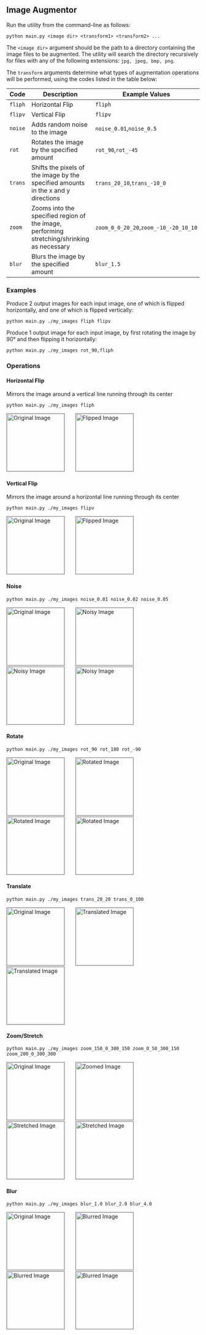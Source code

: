 ## Image Augmentor

Run the utility from the command-line as follows:

    python main.py <image dir> <transform1> <transform2> ...

The `<image dir>` argument should be the path to a directory containing the image files to be augmented.
The utility will search the directory recursively for files with any of the following extensions:
`jpg, jpeg, bmp, png`.

The `transform` arguments determine what types of augmentation operations will be performed,
using the codes listed in the table below:

|Code|Description|Example Values|
|---|---|------|
|`fliph`|Horizontal Flip|`fliph`|
|`flipv`|Vertical Flip|`flipv`|
|`noise`|Adds random noise to the image|`noise_0.01`,`noise_0.5`|
|`rot`|Rotates the image by the specified amount|`rot_90`,`rot_-45`|
|`trans`|Shifts the pixels of the image by the specified amounts in the x and y directions|`trans_20_10`,`trans_-10_0`|
|`zoom`|Zooms into the specified region of the image, performing stretching/shrinking as necessary|`zoom_0_0_20_20`,`zoom_-10_-20_10_10`|
|`blur`|Blurs the image by the specified amount|`blur_1.5`|

### Examples
Produce 2 output images for each input image, one of which is flipped horizontally, and one of which is flipped vertically:

    python main.py ./my_images fliph flipv

Produce 1 output image for each input image, by first rotating the image by 90&deg; and then flipping it horizontally:

    python main.py ./my_images rot_90,fliph

### Operations

#### Horizontal Flip
Mirrors the image around a vertical line running through its center

    python main.py ./my_images fliph

<img style="border: 1px solid grey" style="border: 1px solid grey" src="http://codebox.net/assets/images/image-augmentation-with-python/macaw.png" alt="Original Image" width="150" height="150"/> &nbsp; &nbsp; &nbsp; <img style="border: 1px solid grey" src="http://codebox.net/assets/images/image-augmentation-with-python/macaw__fliph.png" alt="Flipped Image" width="150" height="150"/>

#### Vertical Flip
Mirrors the image around a horizontal line running through its center

    python main.py ./my_images flipv

<img style="border: 1px solid grey" src="http://codebox.net/assets/images/image-augmentation-with-python/macaw.png" alt="Original Image" width="150" height="150"/> &nbsp; &nbsp; &nbsp; <img style="border: 1px solid grey" src="http://codebox.net/assets/images/image-augmentation-with-python/macaw__flipv.png" alt="Flipped Image" width="150" height="150"/>

#### Noise

    python main.py ./my_images noise_0.01 noise_0.02 noise_0.05

<img style="border: 1px solid grey" src="http://codebox.net/assets/images/image-augmentation-with-python/macaw.png" alt="Original Image" width="150" height="150"/> &nbsp; &nbsp; &nbsp; <img style="border: 1px solid grey" src="http://codebox.net/assets/images/image-augmentation-with-python/macaw__noise0.01.png" alt="Noisy Image" width="150" height="150"/> &nbsp; &nbsp; &nbsp; <img style="border: 1px solid grey" src="http://codebox.net/assets/images/image-augmentation-with-python/macaw__noise0.02.png" alt="Noisy Image" width="150" height="150"/> &nbsp; &nbsp; &nbsp; <img style="border: 1px solid grey" src="http://codebox.net/assets/images/image-augmentation-with-python/macaw__noise0.05.png" alt="Noisy Image" width="150" height="150"/>

#### Rotate

    python main.py ./my_images rot_90 rot_180 rot_-90

<img style="border: 1px solid grey" src="http://codebox.net/assets/images/image-augmentation-with-python/macaw.png" alt="Original Image" width="150" height="150"/> &nbsp; &nbsp; &nbsp; <img style="border: 1px solid grey" src="http://codebox.net/assets/images/image-augmentation-with-python/macaw__rot90.png" alt="Rotated Image" width="150" height="150"/> &nbsp; &nbsp; &nbsp; <img style="border: 1px solid grey" src="http://codebox.net/assets/images/image-augmentation-with-python/macaw__rot180.png" alt="Rotated Image" width="150" height="150"/> &nbsp; &nbsp; &nbsp; <img style="border: 1px solid grey" src="http://codebox.net/assets/images/image-augmentation-with-python/macaw__rot-90.png" alt="Rotated Image" width="150" height="150"/>

#### Translate

    python main.py ./my_images trans_20_20 trans_0_100

<img style="border: 1px solid grey" src="http://codebox.net/assets/images/image-augmentation-with-python/macaw.png" alt="Original Image" width="150" height="150"/> &nbsp; &nbsp; &nbsp; <img style="border: 1px solid grey" src="http://codebox.net/assets/images/image-augmentation-with-python/macaw__trans20_20.png" alt="Translated Image" width="150" height="150"/> &nbsp; &nbsp; &nbsp; <img style="border: 1px solid grey" src="http://codebox.net/assets/images/image-augmentation-with-python/macaw__trans0_100.png" alt="Translated Image" width="150" height="150"/>

#### Zoom/Stretch

    python main.py ./my_images zoom_150_0_300_150 zoom_0_50_300_150 zoom_200_0_300_300

<img style="border: 1px solid grey" src="http://codebox.net/assets/images/image-augmentation-with-python/macaw.png" alt="Original Image" width="150" height="150"/> &nbsp; &nbsp; &nbsp; <img style="border: 1px solid grey" src="http://codebox.net/assets/images/image-augmentation-with-python/macaw__zoom150_0_300_150.png" alt="Zoomed Image" width="150" height="150"/> &nbsp; &nbsp; &nbsp; <img style="border: 1px solid grey" src="http://codebox.net/assets/images/image-augmentation-with-python/macaw__zoom0_50_300_150.png" alt="Stretched Image" width="150" height="150"/> &nbsp; &nbsp; &nbsp; <img style="border: 1px solid grey" src="http://codebox.net/assets/images/image-augmentation-with-python/macaw__zoom200_0_300_300.png" alt="Stretched Image" width="150" height="150"/>

#### Blur

    python main.py ./my_images blur_1.0 blur_2.0 blur_4.0

<img style="border: 1px solid grey" src="http://codebox.net/assets/images/image-augmentation-with-python/macaw.png" alt="Original Image" width="150" height="150"/> &nbsp; &nbsp; &nbsp; <img style="border: 1px solid grey" src="http://codebox.net/assets/images/image-augmentation-with-python/macaw__blur1.0.png" alt="Blurred Image" width="150" height="150"/> &nbsp; &nbsp; &nbsp; <img style="border: 1px solid grey" src="http://codebox.net/assets/images/image-augmentation-with-python/macaw__blur2.0.png" alt="Blurred Image" width="150" height="150"/> &nbsp; &nbsp; &nbsp; <img style="border: 1px solid grey" src="http://codebox.net/assets/images/image-augmentation-with-python/macaw__blur4.0.png" alt="Blurred Image" width="150" height="150"/>
